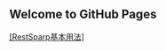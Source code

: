 ## Welcome to GitHub Pages


[[RestSparp基本用法]](http://tianyuan05.github.io/RestSharp.html "RestSharp基本用法")

